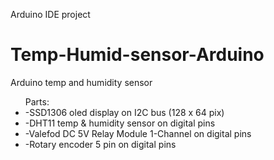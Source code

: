 Arduino IDE project
# Temp-Humid-sensor-Arduino
Arduino temp and humidity sensor
<ul>
Parts:
  <li>-SSD1306 oled display on I2C bus (128 x 64 pix)</li>
<li>-DHT11 temp & humidity sensor on digital pins</li>
<li>-Valefod DC 5V Relay Module 1-Channel on digital pins</li>
<li>-Rotary encoder 5 pin on digital pins</li>
</ul>
